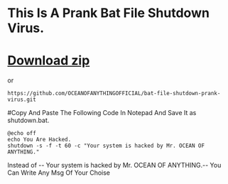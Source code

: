 # This Is A Prank Bat File Shutdown Virus.


# [Download zip](https://github.com/OCEANOFANYTHINGOFFICIAL/bat-file-shutdown-prank-virus/archive/refs/heads/main.zip)


or
```
https://github.com/OCEANOFANYTHINGOFFICIAL/bat-file-shutdown-prank-virus.git
```

#Copy And Paste The Following Code In Notepad And Save It as shutdown.bat.
```shell
@echo off
echo You Are Hacked.
shutdown -s -f -t 60 -c "Your system is hacked by Mr. OCEAN OF ANYTHING."
```

Instead of -- Your system is hacked by Mr. OCEAN OF ANYTHING.-- You Can Write Any Msg Of Your Choise
